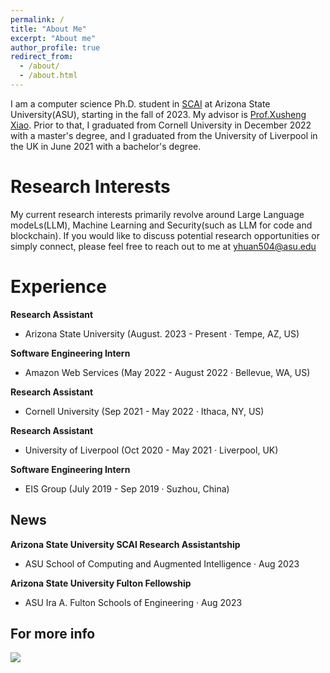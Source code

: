 ```yaml
---
permalink: /
title: "About Me"
excerpt: "About me"
author_profile: true
redirect_from: 
  - /about/
  - /about.html
---
```


I am a computer science Ph.D. student in [SCAI](https://scai.engineering.asu.edu/) at Arizona State University(ASU), starting in the fall of 2023. My advisor is [Prof.Xusheng Xiao](https://xusheng-xiao.github.io/). Prior to that, I graduated from Cornell University in December 2022 with a master's degree, and I graduated from the University of Liverpool in the UK in June 2021 with a bachelor's degree.

Research Interests
======
My current research interests primarily revolve around Large Language modeLs(LLM), Machine Learning and Security(such as LLM for code and blockchain). 
If you would like to discuss potential research opportunities or simply connect, please feel free to reach out to me at yhuan504@asu.edu

Experience
======
**Research Assistant**
  * Arizona State University  (August. 2023 - Present · Tempe, AZ, US)

**Software Engineering Intern**
 * Amazon Web Services  (May 2022 - August 2022 · Bellevue, WA, US)

**Research Assistant**
 * Cornell University  (Sep 2021 - May 2022 · Ithaca, NY, US)

**Research Assistant**
 * University of Liverpool  (Oct 2020 - May 2021 · Liverpool, UK)

**Software Engineering Intern**
 * EIS Group  (July 2019 - Sep 2019 · Suzhou, China)


News
------
**Arizona State University SCAI Research Assistantship**
 * ASU School of Computing and Augmented Intelligence · Aug 2023

**Arizona State University Fulton Fellowship**
 * ASU Ira A. Fulton Schools of Engineering · Aug 2023

For more info
------
<a href="https://clustrmaps.com/site/1bx2s"  title="Visit tracker"><img src="//www.clustrmaps.com/map_v2.png?d=NK3zpad2ZF7RCQSI5F8vntYXfiLY9OanpFun4yWULZ0&cl=ffffff" /></a>
